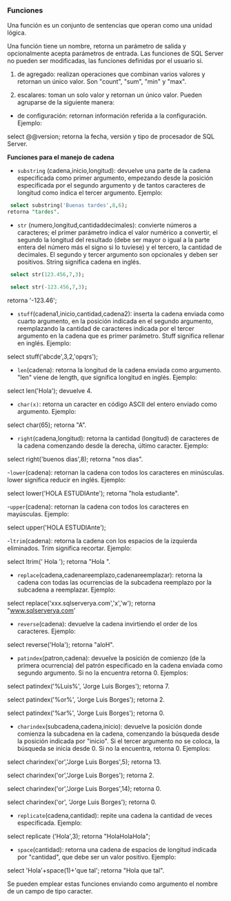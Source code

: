 ### Funciones

Una función es un conjunto de sentencias que operan como una unidad lógica.

Una función tiene un nombre, retorna un parámetro de salida y opcionalmente acepta parámetros de entrada. Las funciones de SQL Server no pueden ser modificadas, las funciones definidas por el usuario si.

1) de agregado: realizan operaciones que combinan varios valores y retornan un único valor. Son "count", "sum", "min" y "max".

2) escalares: toman un solo valor y retornan un único valor. Pueden agruparse de la siguiente manera:

- de configuración: retornan información referida a la configuración.
Ejemplo:

 select @@version;
retorna la fecha, versión y tipo de procesador de SQL Server.

**Funciones para el manejo de cadena** 

- `substring` (cadena,inicio,longitud): devuelve una parte de la cadena especificada como primer argumento, empezando desde la posición especificada por el segundo argumento y de tantos caracteres de longitud como indica el tercer argumento. Ejemplo:

```sql
 select substring('Buenas tardes',8,6);
retorna "tardes".
```

- `str` (numero,longitud,cantidaddecimales): convierte números a caracteres; el primer parámetro indica el valor numérico a convertir, el segundo la longitud del resultado (debe ser mayor o igual a la parte entera del número más el signo si lo tuviese) y el tercero, la cantidad de decimales. El segundo y tercer argumento son opcionales y deben ser positivos. String significa cadena en inglés.

```sql
 select str(123.456,7,3);

 select str(-123.456,7,3);
 ```

 retorna '-123.46';


- `stuff`(cadena1,inicio,cantidad,cadena2): inserta la cadena enviada como cuarto argumento, en la posición indicada en el segundo argumento, reemplazando la cantidad de caracteres indicada por el tercer argumento en la cadena que es primer parámetro. Stuff significa rellenar en inglés. Ejemplo:

 select stuff('abcde',3,2,'opqrs');

 - `len`(cadena): retorna la longitud de la cadena enviada como argumento. "len" viene de length, que significa longitud en inglés. Ejemplo:

 select len('Hola');
devuelve 4.


- `char(x)`: retorna un caracter en código ASCII del entero enviado como argumento. Ejemplo:

 
 select char(65);
retorna "A".


- `right`(cadena,longitud): retorna la cantidad (longitud) de caracteres de la cadena comenzando desde la derecha, último caracter. Ejemplo:

 select right('buenos dias',8);
retorna "nos dias".

-`lower`(cadena): retornan la cadena con todos los caracteres en minúsculas. lower significa reducir en inglés. Ejemplo:

 select lower('HOLA ESTUDIAnte');
retorna "hola estudiante".

-`upper`(cadena): retornan la cadena con todos los caracteres en mayúsculas. Ejemplo:

 select upper('HOLA ESTUDIAnte');

 -`ltrim`(cadena): retorna la cadena con los espacios de la izquierda eliminados. Trim significa recortar. Ejemplo:

 select ltrim('     Hola     ');
retorna "Hola ".

- `replace`(cadena,cadenareemplazo,cadenareemplazar): retorna la cadena con todas las ocurrencias de la subcadena reemplazo por la subcadena a reemplazar. Ejemplo:

 select replace('xxx.sqlserverya.com','x','w');
retorna "www.sqlserverya.com'

- `reverse`(cadena): devuelve la cadena invirtiendo el order de los caracteres. Ejemplo:

 select reverse('Hola');
retorna "aloH".

- `patindex`(patron,cadena): devuelve la posición de comienzo (de la primera ocurrencia) del patrón especificado en la cadena enviada como segundo argumento. Si no la encuentra retorna 0. Ejemplos:

 select patindex('%Luis%', 'Jorge Luis Borges');
retorna 7.

 select patindex('%or%', 'Jorge Luis Borges');
retorna 2.

 select patindex('%ar%', 'Jorge Luis Borges');
retorna 0.

- `charindex`(subcadena,cadena,inicio): devuelve la posición donde comienza la subcadena en la cadena, comenzando la búsqueda desde la posición indicada por "inicio". Si el tercer argumento no se coloca, la búsqueda se inicia desde 0. Si no la encuentra, retorna 0. Ejemplos:

 select charindex('or','Jorge Luis Borges',5); 
retorna 13.

 select charindex('or','Jorge Luis Borges'); 
retorna 2.

 select charindex('or','Jorge Luis Borges',14); 
retorna 0.

 select charindex('or', 'Jorge Luis Borges');
retorna 0.

- `replicate`(cadena,cantidad): repite una cadena la cantidad de veces especificada. Ejemplo:

 select replicate ('Hola',3);
retorna "HolaHolaHola";

- `space`(cantidad): retorna una cadena de espacios de longitud indicada por "cantidad", que debe ser un valor positivo. Ejemplo:

 select 'Hola'+space(1)+'que tal';
retorna "Hola que tal".

Se pueden emplear estas funciones enviando como argumento el nombre de un campo de tipo caracter.